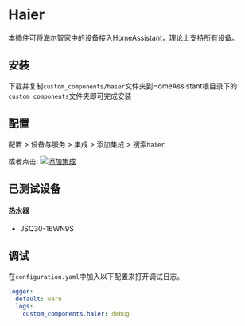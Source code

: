 # Haier

本插件可将海尔智家中的设备接入HomeAssistant，理论上支持所有设备。


## 安装
下载并复制`custom_components/haier`文件夹到HomeAssistant根目录下的`custom_components`文件夹即可完成安装

## 配置

配置 > 设备与服务 >  集成 >  添加集成 > 搜索`haier`

或者点击: [![添加集成](https://my.home-assistant.io/badges/config_flow_start.svg)](https://my.home-assistant.io/redirect/config_flow_start?domain=haier)

## 已测试设备

#### 热水器
- JSQ30-16WN9S


## 调试
在`configuration.yaml`中加入以下配置来打开调试日志。

```yaml
logger:
  default: warn
  logs:
    custom_components.haier: debug
```

